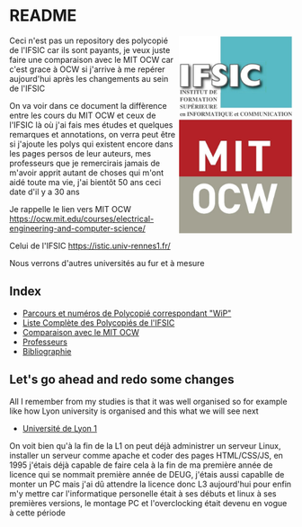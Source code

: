 # README

<img src="logo.jpg" align="right" width="40%">

Ceci n'est pas un repository des polycopié de l'IFSIC car ils sont payants, je veux juste faire une comparaison avec le MIT OCW car c'est grace à OCW si j'arrive à me repérer aujourd'hui après les changements au sein de l'IFSIC

On va voir dans ce document la diffèrence entre les cours du MIT OCW et ceux de l'IFSIC là où j'ai fais mes études et quelques remarques et annotations, on verra peut être si j'ajoute les polys qui existent encore dans les pages persos de leur auteurs, mes professeurs que je remercirais jamais de m'avoir apprit autant de choses qui m'ont aidé toute ma vie, j'ai bientôt 50 ans ceci date d'il y a 30 ans

Je rappelle le lien vers MIT OCW
https://ocw.mit.edu/courses/electrical-engineering-and-computer-science/

Celui de l'IFSIC https://istic.univ-rennes1.fr/

Nous verrons d'autres universités au fur et à mesure

## Index

- [Parcours et numéros de Polycopié correspondant "WiP"](PARCOURS.md)
- [Liste Complète des Polycopiés de l'IFSIC](POLYS.md)
- [Comparaison avec le MIT OCW](NOT-POLY-IFSIC.md)
- [Professeurs](PROFS.md)
- [Bibliographie](BIBLIOGRAPHY.md)

## Let's go ahead and redo some changes

All I remember from my studies is that it was well organised so for example like how Lyon university is organised and this what we will see next

- [Université de Lyon 1](LYON1.md)

On voit bien qu'à la fin de la L1 on peut déjà administrer un serveur Linux, installer un serveur comme apache et coder des pages HTML/CSS/JS, en 1995 j'étais déjà capable de faire cela à la fin de ma première année de licence qui se nommait première année de DEUG, j'étais aussi capablle de monter un PC mais j'ai dû attendre la licence donc L3 aujourd'hui pour enfin m'y mettre car l'informatique personelle était à ses débuts et linux à ses premières versions, le montage PC et l'overclocking était devenu en vogue à cette période
